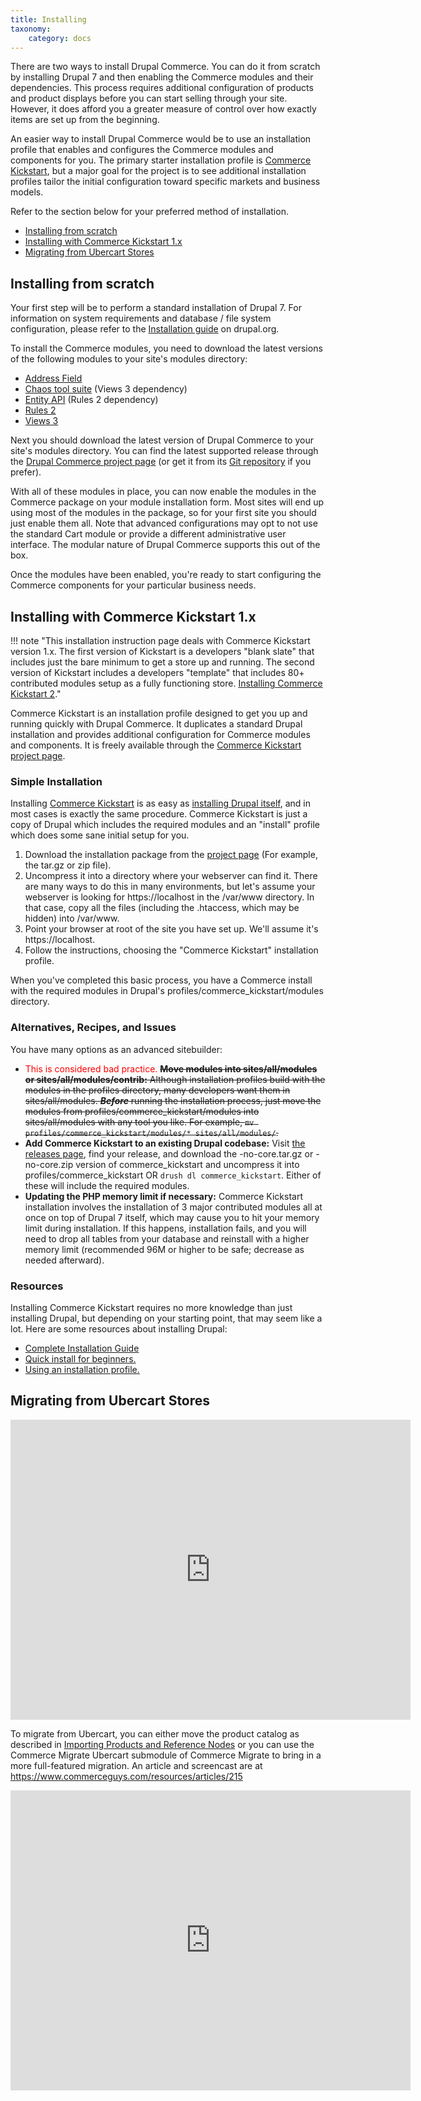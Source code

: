 ```yaml
---
title: Installing
taxonomy:
    category: docs
---
```


There are two ways to install Drupal Commerce. You can do it from scratch by installing Drupal 7 and then enabling the Commerce modules and their dependencies. This process requires additional configuration of products and product displays before you can start selling through your site.  However, it does afford you a greater measure of control over how exactly items are set up from the beginning.

An easier way to install Drupal Commerce would be to use an installation profile that enables and configures the Commerce modules and components for you.  The primary starter installation profile is <a href="https://drupal.org/project/commerce_kickstart">Commerce Kickstart</a>, but a major goal for the project is to see additional installation profiles tailor the initial configuration toward specific markets and business models.

Refer to the section below for your preferred method of installation.

* [Installing from scratch](../installation/#installing-from-scratch)
* [Installing with Commerce Kickstart 1.x](../installation/#installing-with-commerce-kickstart-1x)
* [Migrating from Ubercart Stores](../installation/#migrating-ubercart-stores)

## Installing from scratch

Your first step will be to perform a standard installation of Drupal 7.  For information on system requirements and database / file system configuration, please refer to the <a href="https://drupal.org/documentation/install">Installation guide</a> on drupal.org.

To install the Commerce modules, you need to download the latest versions of the following modules to your site's modules directory:

<ul>
<li><a href="https://drupal.org/project/addressfield">Address Field</a></li>
<li><a href="https://drupal.org/project/ctools">Chaos tool suite</a> (Views 3 dependency)</li>
<li><a href="https://drupal.org/project/entity">Entity API</a> (Rules 2 dependency)</li>
<li><a href="https://drupal.org/project/rules">Rules 2</a></li>
<li><a href="https://drupal.org/project/views">Views 3</a></li>
</ul>

Next you should download the latest version of Drupal Commerce to your site's modules directory.  You can find the latest supported release through the <a href="https://drupal.org/project/commerce">Drupal Commerce project page</a> (or get it from its <a href="https://drupal.org/project/commerce/git-instructions">Git repository</a> if you prefer).

With all of these modules in place, you can now enable the modules in the Commerce package on your module installation form.  Most sites will end up using most of the modules in the package, so for your first site you should just enable them all.  Note that advanced configurations may opt to not use the standard Cart module or provide a different administrative user interface.  The modular nature of Drupal Commerce supports this out of the box.

Once the modules have been enabled, you're ready to start configuring the Commerce components for your particular business needs.

## Installing with Commerce Kickstart 1.x

!!! note "This installation instruction page deals with Commerce Kickstart version 1.x. The first version of Kickstart is a developers "blank slate" that includes just the bare minimum to get a store up and running. The second version of Kickstart includes a developers "template" that includes 80+ contributed modules setup as a fully functioning store. <a href="../../commerce-kickstart-2/installing-and-upgrading">Installing Commerce Kickstart 2</a>."

Commerce Kickstart is an installation profile designed to get you up and running quickly with Drupal Commerce. It duplicates a standard Drupal installation and provides additional configuration for Commerce modules and components.  It is freely available through the <a href="https://drupal.org/project/commerce_kickstart">Commerce Kickstart project page</a>.


<h3>Simple Installation</h3>
Installing <a href="https://drupal.org/project/commerce_kickstart">Commerce Kickstart</a> is as easy as <a href="https://drupal.org/documentation/install">installing Drupal itself</a>, and in most cases is exactly the same procedure. Commerce Kickstart is just a copy of Drupal which includes the required modules and an "install" profile which does some sane initial setup for you.

<ol>
<li>Download the installation package from the <a href="https://drupal.org/project/commerce_kickstart">project page</a> (For example, the tar.gz or zip file).</li>
<li>Uncompress it into a directory where your webserver can find it. There are many ways to do this in many environments, but let's assume your webserver is looking for https://localhost in the /var/www directory. In that case, copy all the files (including the .htaccess, which may be hidden) into /var/www. </li>
<li>Point your browser at root of the site you have set up.  We'll assume it's https://localhost.</li> 
<li>Follow the instructions, choosing the "Commerce Kickstart" installation profile.</li>
</ol>

When you've completed this basic process, you have a Commerce install with the required modules in Drupal's profiles/commerce_kickstart/modules directory.

<h3>Alternatives, Recipes, and Issues</h3>

You have many options as an advanced sitebuilder:

<ul>
<li><span style="color:red;">This is considered bad practice.</span> <del><b>Move modules into sites/all/modules or sites/all/modules/contrib:</b> Although installation profiles build with the modules in the profiles directory, many developers want them in sites/all/modules. <b><i>Before</i></b> running the installation process, just move the modules from profiles/commerce_kickstart/modules into sites/all/modules with any tool you like. For example, <code>mv profiles/commerce_kickstart/modules/* sites/all/modules/</code>.</del> </li>
<li><b>Add Commerce Kickstart to an existing Drupal codebase:</b> Visit <a href="https://drupal.org/node/1079066/release">the releases page</a>, find your release, and download the -no-core.tar.gz or -no-core.zip version of commerce_kickstart and uncompress it into profiles/commerce_kickstart OR <code>drush dl commerce_kickstart</code>. Either of these will include the required modules.</li>
<li><b>Updating the PHP memory limit if necessary:</b> Commerce Kickstart installation involves the installation of 3 major contributed modules all at once on top of Drupal 7 itself, which may cause you to hit your memory limit during installation. If this happens, installation fails, and you will need to drop all tables from your database and reinstall with a higher memory limit (recommended 96M or higher to be safe; decrease as needed afterward).</li>
</ul>

<h3>Resources</h3>
Installing Commerce Kickstart requires no more knowledge than just installing Drupal, but depending on your starting point, that may seem like a lot. Here are some resources about installing Drupal:

<ul>
<li><a href="https://drupal.org/documentation/install">Complete Installation Guide</a></li>
<li><a href="https://drupal.org/documentation/install/beginners">Quick install for beginners.</a></li>
<li><a href="https://drupal.org/node/306267">Using an installation profile.</a></li>
</ul>

## Migrating from Ubercart Stores

<iframe src="https://player.vimeo.com/video/44428219?portrait=0&amp;badge=0" width="640" height="480" frameborder="0" webkitAllowFullScreen mozallowfullscreen allowFullScreen></iframe>

To migrate from Ubercart, you can either move the product catalog as described in <a href="https://www.drupalcommerce.org/node/467">Importing Products and Reference Nodes</a> or you can use the Commerce Migrate Ubercart submodule of Commerce Migrate to bring in a more full-featured migration. An article and screencast are at https://www.commerceguys.com/resources/articles/215

<iframe src="https://player.vimeo.com/video/26775252?byline=0&amp;portrait=0" width="640" height="480" frameborder="0" webkitAllowFullScreen mozallowfullscreen allowFullScreen></iframe>